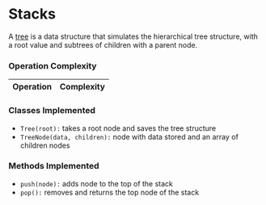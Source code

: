 # Stacks
A [tree](https://en.wikipedia.org/wiki/Tree_(data_structure)) is a data structure that simulates the hierarchical tree structure, with a root value and subtrees of children with a parent node.



### Operation Complexity
Operation | Complexity 
--- | --- 

### Classes Implemented
 - `Tree(root):` takes a root node and saves the tree structure
 - `TreeNode(data, children):` node with data stored and an array of children nodes

### Methods Implemented
 - `push(node):` adds node to the top of the stack
 - `pop():` removes and returns the top node of the stack